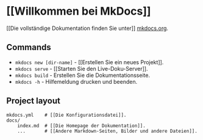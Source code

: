 # [[Willkommen bei MkDocs]]

[[Die vollständige Dokumentation finden Sie unter]] [mkdocs.org](https://www.mkdocs.org).

## Commands

* `mkdocs new [dir-name]` - [[Erstellen Sie ein neues Projekt]].
* `mkdocs serve` - [[Starten Sie den Live-Doku-Server]].
* `mkdocs build` - Erstellen Sie die Dokumentationsseite. 
* `mkdocs -h` - Hilfemeldung drucken und beenden.

## Project layout

    mkdocs.yml    # [[Die Konfigurationsdatei]].
    docs/
        index.md  # [[Die Homepage der Dokumentation]].
        ...       # [[Andere Markdown-Seiten, Bilder und andere Dateien]].
